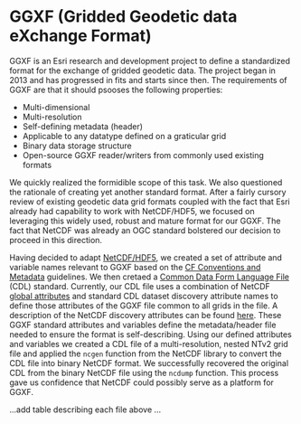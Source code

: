 # GGXF (Gridded Geodetic data eXchange Format)

GGXF is an Esri research and development project to define a standardized format for the exchange of gridded geodetic data. The project began in 2013 and has progressed in fits and starts since then. The requirements of GGXF are that it should psooses the following properties:

- Multi-dimensional
- Multi-resolution
- Self-defining metadata (header)
- Applicable to any datatype defined on a graticular grid
- Binary data storage structure
- Open-source GGXF reader/writers from commonly used existing formats

We quickly realized the formidible scope of this task. We also questioned the rationale of creating yet another standard format. After a fairly cursory review of existing geodetic data grid formats coupled with the fact that Esri already had capability to work with NetCDF/HDF5, we focused on leveraging this widely used, robust and mature format for our GGXF. The fact that NetCDF was already an OGC standard bolstered our decision to proceed in this direction.

Having decided to adapt [NetCDF/HDF5](https://www.unidata.ucar.edu/software/netcdf/), we created a set of attribute and variable names relevant to GGXF based on the [CF Conventions and Metadata](http://cfconventions.org/) guidelines. We then cretaed a [Common Data Form Language File](https://www.unidata.ucar.edu/software/netcdf/workshops/most-recent/nc3model/Cdl.html) (CDL) standard. Currently, our CDL file uses a combination of NetCDF [global attributes](http://cfconventions.org/Data/cf-conventions/cf-conventions-1.7/build/apa.html) and standard CDL dataset discovery attribute names to define those attributes of the GGXF file common to all grids in the file. A description of the NetCDF discovery attributes can be found [here](https://www.unidata.ucar.edu/software/netcdf-java/current/metadata/DataDiscoveryAttConvention.html). These GGXF standard attributes and variables define the metadata/header file needed to ensure the format is self-describing. Using our defined attributes and variables we created a CDL file of a multi-resolution, nested NTv2 grid file and applied the `ncgen` function from the NetCDF library to convert the CDL file into binary NetCDF format. We successfully recovered the original CDL from the binary NetCDF file using the `ncdump` function. This process gave us confidence that NetCDF could possibly serve as a platform for GGXF.



...add table describing each file above ...
